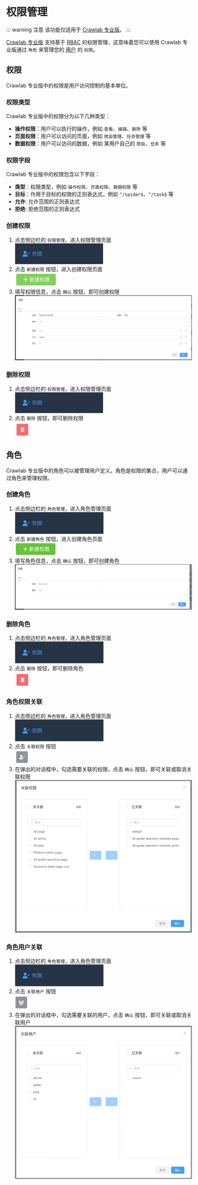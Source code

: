 # 权限管理

::: warning 注意
该功能仅适用于 [Crawlab 专业版](../../pro)。
:::

[Crawlab 专业版](../../pro) 支持基于 [RBAC](https://www.imperva.com/learn/data-security/role-based-access-control-rbac/)
的权限管理，这意味着您可以使用 Crawlab 专业版通过 `角色` 来管理您的 [用户](../user) 的 `权限`。

## 权限

Crawlab 专业版中的权限是用户访问控制的基本单位。

### 权限类型

Crawlab 专业版中的权限分为以下几种类型：

- **操作权限**：用户可以执行的操作，例如 `查看`、`编辑`、`删除` 等
- **页面权限**：用户可以访问的页面，例如 `爬虫管理`、`任务管理` 等
- **数据权限**：用户可以访问的数据，例如 某用户自己的 `爬虫`、`任务` 等

### 权限字段

Crawlab 专业版中的权限包含以下字段：

- **类型**：权限类型，例如 `操作权限`、`页面权限`、`数据权限` 等
- **目标**：作用于目标的权限的正则表达式，例如 `^/spider$`、`^/task$` 等
- **允许**: 允许范围的正则表达式
- **拒绝**: 拒绝范围的正则表达式

### 创建权限

1. 点击侧边栏的 `权限管理`，进入权限管理页面 <br>![permissions-menu](./img/permissions-menu.png)
2. 点击 `新建权限` 按钮，进入创建权限页面 <br>![permissions-create](./img/permissions-create.png)
3. 填写权限信息，点击 `确认` 按钮，即可创建权限 <br>![permissions-create-form](./img/permissions-create-form.png)

### 删除权限

1. 点击侧边栏的 `权限管理`，进入权限管理页面 <br>![permissions-menu](./img/permissions-menu.png)
2. 点击 `删除` 按钮，即可删除权限 <br>![permissions-delete](./img/delete-button.png)

## 角色

Crawlab 专业版中的角色可以被管理用户定义。角色是权限的集合，用户可以通过角色来管理权限。

### 创建角色

1. 点击侧边栏的 `角色管理`，进入角色管理页面 <br>![roles-menu](./img/roles-menu.png)
2. 点击 `新建角色` 按钮，进入创建角色页面 <br>![roles-create](./img/roles-create.png)
3. 填写角色信息，点击 `确认` 按钮，即可创建角色 <br>![roles-create-form](./img/roles-create-form.png)

### 删除角色

1. 点击侧边栏的 `角色管理`，进入角色管理页面 <br>![roles-menu](./img/roles-menu.png)
2. 点击 `删除` 按钮，即可删除角色 <br>![roles-delete](./img/delete-button.png)

### 角色权限关联

1. 点击侧边栏的 `角色管理`，进入角色管理页面 <br>![roles-menu](./img/roles-menu.png)
2. 点击 `关联权限` 按钮 <br>![view-permissions-button](./img/view-permissions-button.png)
3. 在弹出的对话框中，勾选需要关联的权限，点击 `确认`
   按钮，即可关联或取消关联权限 <br>![roles-permissions](./img/link-permissions-form.png)

### 角色用户关联

1. 点击侧边栏的 `角色管理`，进入角色管理页面 <br>![roles-menu](./img/roles-menu.png)
2. 点击 `关联用户` 按钮 <br>![view-users-button](./img/view-users-button.png)
3. 在弹出的对话框中，勾选需要关联的用户，点击 `确认`
   按钮，即可关联或取消关联用户 <br>![roles-users](./img/link-users-form.png)
